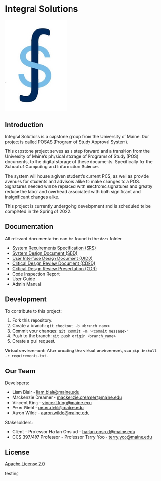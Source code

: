 # Integral Solutions

<img src="src/static/IntegralSolutionsLogo.jpg?raw=true" height="300"/>

## Introduction

Integral Solutions is a capstone group from the University of Maine. Our project is called POSAS (Program of Study Approval System).

This capstone project serves as a step forward and a transition from the University of Maine’s physical storage of Programs of Study (POS) documents, to the digital storage of these documents. Specifically for the School of Computing and Information Science.

The system will house a given student’s current POS, as well as provide avenues for students and advisors alike to make changes to a POS. Signatures needed will be replaced with electronic signatures and greatly reduce the labor and overhead associated with both significant and insignificant changes alike.

This project is currently undergoing development and is scheduled to be completed in the Spring of 2022.

## Documentation

All relevant documentation can be found in the `docs` folder.

* [System Requirements Specification (SRS)](docs/SRS-Version5.pdf)
* [System Design Document (SDD)](docs/SDD-Version1.pdf)
* [User Interface Design Document (UIDD)](docs/UIDD-Version1.pdf)
* [Critical Design Review Document (CDRD)](docs/CDRD-Version1.pdf)
* [Critical Design Review Presentation (CDR)](docs/CDR-Presentation.pdf)
* Code Inspection Report
* User Guide
* Admin Manual

## Development

To contribute to this project:

1. Fork this repository.
2. Create a branch: `git checkout -b <branch_name>`
3. Commit your changes: `git commit -m '<commit_message>'`
4. Push to the branch: `git push origin <branch_name>`
5. Create a pull request.

Virtual environment:
After creating the virtual environment, use `pip install -r requirements.txt`.

## Our Team

Developers:

* Liam Blair - liam.blair@maine.edu
* Mackenzie Creamer - mackenzie.creamer@maine.edu
* Vincent King - vincent.king@maine.edu
* Peter Riehl - peter.riehl@maine.edu
* Aaron Wilde - aaron.wilde@maine.edu

Stakeholders:

* Client - Professor Harlan Onsrud - harlan.onsrud@maine.edu
* COS 397/497 Professor - Professor Terry Yoo - terry.yoo@maine.edu

## License

[Apache License 2.0](LICENSE)

testing
